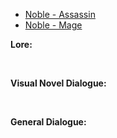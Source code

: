 - [Noble - Assassin](/pawnsBacklogged/Noble/NobleAssassin/)
- [Noble - Mage](/pawnsBacklogged/Noble/NobleMage/)

**Lore:**

<br>

**Visual Novel Dialogue:**

<br>

**General Dialogue:**

<br>

